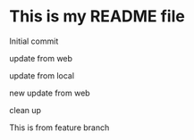 # This is my README file

Initial commit

update from web


update from local

new update from web

clean up

This is from feature branch